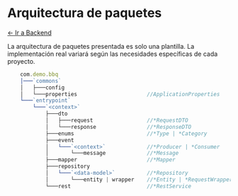 # Arquitectura de paquetes

[← Ir a Backend](./../README.md)

La arquitectura de paquetes presentada es solo una plantilla. La implementación real variará según las necesidades
específicas de cada proyecto.

```javascript
    com.demo.bbq
    │───`commons`
    │   ├───config
    │   └───properties                      //ApplicationProperties
    └───`entrypoint`
        └───`<context>`
            ├───dto
            │   ├───request                 //*RequestDTO
            │   └───response                //*ResponseDTO
            ├───enums                       //*Type | *Category
            ├───event
            │   └───`<context>`             //*Producer | *Consumer
            │       └───message             //*Message
            ├───mapper                      //*Mapper
            ├───repository
            │   └───`<data-model>`          //*Repository
            │       └───entity | wrapper    //*Entity | *RequestWrapper | *ResponseWrapper
            └───rest                        //*RestService
```